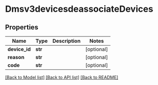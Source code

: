 # Dmsv3devicesdeassociateDevices

## Properties
Name | Type | Description | Notes
------------ | ------------- | ------------- | -------------
**device_id** | **str** |  | [optional] 
**reason** | **str** |  | [optional] 
**code** | **str** |  | [optional] 

[[Back to Model list]](../README.md#documentation-for-models) [[Back to API list]](../README.md#documentation-for-api-endpoints) [[Back to README]](../README.md)


